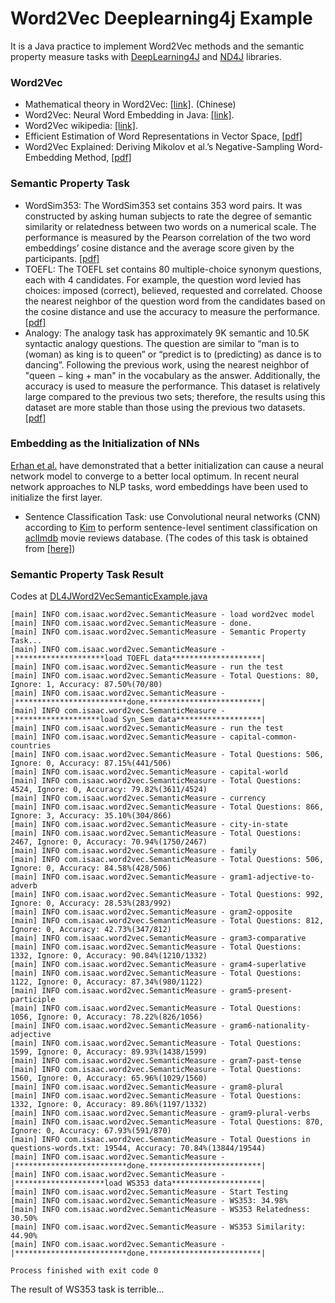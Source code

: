 # Word2Vec Deeplearning4j Example
It is a Java practice to implement Word2Vec methods and the semantic property measure tasks with [DeepLearning4J](https://deeplearning4j.org) and [ND4J](http://nd4j.org) libraries.

### Word2Vec
* Mathematical theory in Word2Vec: [[link]](http://www.cnblogs.com/peghoty/p/3857839.html). (Chinese)
* Word2Vec: Neural Word Embedding in Java: [[link]](https://deeplearning4j.org/word2vec).
* Word2Vec wikipedia: [[link]](https://en.wikipedia.org/wiki/Word2vec).
* Efficient Estimation of Word Representations in Vector Space, [[pdf]](https://arxiv.org/pdf/1301.3781.pdf)
* Word2Vec Explained: Deriving Mikolov et al.’s Negative-Sampling Word-Embedding Method, [[pdf]](https://arxiv.org/pdf/1402.3722.pdf)

### Semantic Property Task
* WordSim353: The WordSim353 set contains 353 word pairs. It was constructed by asking human subjects to rate the degree of semantic similarity or relatedness between two words on a numerical scale. The performance is measured by the Pearson correlation of the two word embeddings’ cosine distance and the average score given by the participants. [[pdf]](http://gabrilovich.com/papers/context_search.pdf)
* TOEFL: The TOEFL set contains 80 multiple-choice synonym questions, each with 4 candidates. For example, the question word levied has choices: imposed (correct), believed, requested and correlated. Choose the nearest neighbor of the question word from the candidates based on the cosine distance and use the accuracy to measure the performance. [[pdf]](http://www.indiana.edu/~clcl/Q550_WWW/Papers/Landauer_Dumais_1997.pdf)
* Analogy: The analogy task has approximately 9K semantic and 10.5K syntactic analogy questions. The question are similar to “man is to (woman) as king is to queen” or “predict is to (predicting) as dance is to dancing”. Following the previous work, using the nearest neighbor of "queen − king + man" in the vocabulary as the answer. Additionally, the accuracy is used to measure the performance. This dataset is relatively large compared to the previous two sets; therefore, the results using this dataset are more stable than those using the previous two datasets. [[pdf]](https://arxiv.org/pdf/1301.3781.pdf)

### Embedding as the Initialization of NNs
[Erhan et al.](http://www.jmlr.org/papers/volume11/erhan10a/erhan10a.pdf) have demonstrated that a better initialization can cause a neural network model to converge to a better local optimum. In recent neural network approaches to NLP tasks, word embeddings have been used to initialize the first layer.
* Sentence Classification Task: use Convolutional neural networks (CNN) according to [Kim](https://arxiv.org/abs/1408.5882) to perform sentence-level sentiment classification on [aclImdb](http://ai.stanford.edu/~amaas/data/sentiment/aclImdb_v1.tar.gz) movie reviews database. (The codes of this task is obtained from [[here]](https://github.com/deeplearning4j/dl4j-examples/blob/master/dl4j-examples/src/main/java/org/deeplearning4j/examples/convolution/sentenceclassification/CnnSentenceClassificationExample.java))

### Semantic Property Task Result

Codes at [DL4JWord2VecSemanticExample.java](/src/test/java/com/isaac/examples/DL4JWord2VecSemanticExample.java)
```
[main] INFO com.isaac.word2vec.SemanticMeasure - load word2vec model
[main] INFO com.isaac.word2vec.SemanticMeasure - done.
[main] INFO com.isaac.word2vec.SemanticMeasure - Semantic Property Task...
[main] INFO com.isaac.word2vec.SemanticMeasure - |********************load TOEFL data********************|
[main] INFO com.isaac.word2vec.SemanticMeasure - run the test
[main] INFO com.isaac.word2vec.SemanticMeasure - Total Questions: 80, Ignore: 1, Accuracy: 87.50%(70/80)
[main] INFO com.isaac.word2vec.SemanticMeasure - |*************************done.*************************|
[main] INFO com.isaac.word2vec.SemanticMeasure - |*******************load Syn_Sem data*******************|
[main] INFO com.isaac.word2vec.SemanticMeasure - run the test
[main] INFO com.isaac.word2vec.SemanticMeasure - capital-common-countries
[main] INFO com.isaac.word2vec.SemanticMeasure - Total Questions: 506, Ignore: 0, Accuracy: 87.15%(441/506)
[main] INFO com.isaac.word2vec.SemanticMeasure - capital-world
[main] INFO com.isaac.word2vec.SemanticMeasure - Total Questions: 4524, Ignore: 0, Accuracy: 79.82%(3611/4524)
[main] INFO com.isaac.word2vec.SemanticMeasure - currency
[main] INFO com.isaac.word2vec.SemanticMeasure - Total Questions: 866, Ignore: 3, Accuracy: 35.10%(304/866)
[main] INFO com.isaac.word2vec.SemanticMeasure - city-in-state
[main] INFO com.isaac.word2vec.SemanticMeasure - Total Questions: 2467, Ignore: 0, Accuracy: 70.94%(1750/2467)
[main] INFO com.isaac.word2vec.SemanticMeasure - family
[main] INFO com.isaac.word2vec.SemanticMeasure - Total Questions: 506, Ignore: 0, Accuracy: 84.58%(428/506)
[main] INFO com.isaac.word2vec.SemanticMeasure - gram1-adjective-to-adverb
[main] INFO com.isaac.word2vec.SemanticMeasure - Total Questions: 992, Ignore: 0, Accuracy: 28.53%(283/992)
[main] INFO com.isaac.word2vec.SemanticMeasure - gram2-opposite
[main] INFO com.isaac.word2vec.SemanticMeasure - Total Questions: 812, Ignore: 0, Accuracy: 42.73%(347/812)
[main] INFO com.isaac.word2vec.SemanticMeasure - gram3-comparative
[main] INFO com.isaac.word2vec.SemanticMeasure - Total Questions: 1332, Ignore: 0, Accuracy: 90.84%(1210/1332)
[main] INFO com.isaac.word2vec.SemanticMeasure - gram4-superlative
[main] INFO com.isaac.word2vec.SemanticMeasure - Total Questions: 1122, Ignore: 0, Accuracy: 87.34%(980/1122)
[main] INFO com.isaac.word2vec.SemanticMeasure - gram5-present-participle
[main] INFO com.isaac.word2vec.SemanticMeasure - Total Questions: 1056, Ignore: 0, Accuracy: 78.22%(826/1056)
[main] INFO com.isaac.word2vec.SemanticMeasure - gram6-nationality-adjective
[main] INFO com.isaac.word2vec.SemanticMeasure - Total Questions: 1599, Ignore: 0, Accuracy: 89.93%(1438/1599)
[main] INFO com.isaac.word2vec.SemanticMeasure - gram7-past-tense
[main] INFO com.isaac.word2vec.SemanticMeasure - Total Questions: 1560, Ignore: 0, Accuracy: 65.96%(1029/1560)
[main] INFO com.isaac.word2vec.SemanticMeasure - gram8-plural
[main] INFO com.isaac.word2vec.SemanticMeasure - Total Questions: 1332, Ignore: 0, Accuracy: 89.86%(1197/1332)
[main] INFO com.isaac.word2vec.SemanticMeasure - gram9-plural-verbs
[main] INFO com.isaac.word2vec.SemanticMeasure - Total Questions: 870, Ignore: 0, Accuracy: 67.93%(591/870)
[main] INFO com.isaac.word2vec.SemanticMeasure - Total Questions in questions-words.txt: 19544, Accuracy: 70.84%(13844/19544)
[main] INFO com.isaac.word2vec.SemanticMeasure - |*************************done.*************************|
[main] INFO com.isaac.word2vec.SemanticMeasure - |********************load WS353 data********************|
[main] INFO com.isaac.word2vec.SemanticMeasure - Start Testing
[main] INFO com.isaac.word2vec.SemanticMeasure - WS353: 34.98%
[main] INFO com.isaac.word2vec.SemanticMeasure - WS353 Relatedness: 30.50%
[main] INFO com.isaac.word2vec.SemanticMeasure - WS353 Similarity: 44.90%
[main] INFO com.isaac.word2vec.SemanticMeasure - |*************************done.*************************|

Process finished with exit code 0
```
The result of WS353 task is terrible...

